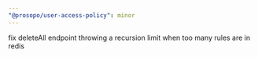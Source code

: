 ```yaml
---
"@prosopo/user-access-policy": minor
---
```


fix deleteAll endpoint throwing a recursion limit when too many rules are in redis
  